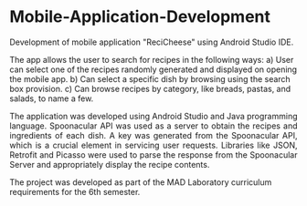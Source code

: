 # Mobile-Application-Development
<p align="justify">Development of mobile application "ReciCheese" using Android Studio IDE.

The app allows the user to search for recipes in the following ways:
      a) User can select one of the recipes randomly generated and displayed on opening the mobile app.
      b) Can select a specific dish by browsing using the search box provision.
      c) Can browse recipes by category, like breads, pastas, and salads, to name a few.</p>
      
<p align="justify">The application was developed using Android Studio and Java programming language. Spoonacular API was used as a server to obtain the recipes and ingredients of each dish. A key was generated from the Spoonacular API, which is a crucial element in servicing user requests. Libraries like JSON, Retrofit and Picasso were used to parse the response from the Spoonacular Server and appropriately display the recipe contents.

The project was developed as part of the MAD Laboratory curriculum requirements for the 6th semester.</p>
